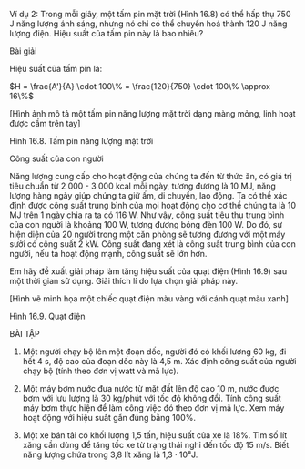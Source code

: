 Ví dụ 2: Trong mỗi giây, một tấm pin mặt trời (Hình 16.8) có thể hấp thụ 750 J năng lượng ánh sáng, nhưng nó chỉ có thể chuyển hoá thành 120 J năng lượng điện. Hiệu suất của tấm pin này là bao nhiêu?

Bài giải

Hiệu suất của tấm pin là:

$H = \frac{A'}{A} \cdot 100\% = \frac{120}{750} \cdot 100\% \approx 16\%$

[Hình ảnh mô tả một tấm pin năng lượng mặt trời dạng màng mỏng, linh hoạt được cầm trên tay]

Hình 16.8. Tấm pin năng lượng mặt trời

Công suất của con người

Năng lượng cung cấp cho hoạt động của chúng ta đến từ thức ăn, có giá trị tiêu chuẩn từ 2 000 - 3 000 kcal mỗi ngày, tương đương là 10 MJ, năng lượng hàng ngày giúp chúng ta giữ ấm, di chuyển, lao động. Ta có thể xác định được công suất trung bình của mọi hoạt động cho cơ thể chúng ta là 10 MJ trên 1 ngày chia ra ta có 116 W. Như vậy, công suất tiêu thụ trung bình của con người là khoảng 100 W, tương đương bóng đèn 100 W. Do đó, sự hiện diện của 20 người trong một căn phòng sẽ tương đương với một máy sưởi có công suất 2 kW. Công suất đang xét là công suất trung bình của con người, nếu ta hoạt động mạnh, công suất sẽ lớn hơn.

Em hãy đề xuất giải pháp làm tăng hiệu suất của quạt điện (Hình 16.9) sau một thời gian sử dụng. Giải thích lí do lựa chọn giải pháp này.

[Hình vẽ minh họa một chiếc quạt điện màu vàng với cánh quạt màu xanh]

Hình 16.9. Quạt điện

BÀI TẬP

1. Một người chạy bộ lên một đoạn dốc, người đó có khối lượng 60 kg, đi hết 4 s, độ cao của đoạn dốc này là 4,5 m. Xác định công suất của người chạy bộ (tính theo đơn vị watt và mã lực).

2. Một máy bơm nước đưa nước từ mặt đất lên độ cao 10 m, nước được bơm với lưu lượng là 30 kg/phút với tốc độ không đổi. Tính công suất máy bơm thực hiện để làm công việc đó theo đơn vị mã lực. Xem máy hoạt động với hiệu suất gần đúng bằng 100%.

3. Một xe bán tải có khối lượng 1,5 tấn, hiệu suất của xe là 18%. Tìm số lít xăng cần dùng để tăng tốc xe từ trạng thái nghỉ đến tốc độ 15 m/s. Biết năng lượng chứa trong 3,8 lít xăng là 1,3 · 10⁸J.